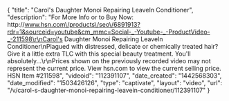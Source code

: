 {
    "title": "Carol's Daughter Monoi Repairing LeaveIn Conditioner",
    "description": "For More Info or to Buy Now: http:\/\/www.hsn.com\/products\/seo\/6891913?rdr=1&sourceid=youtube&cm_mmc=Social-_-Youtube-_-ProductVideo-_-211598\r\nCarol's Daughter Monoi Repairing LeaveIn Conditioner\nPlagued with distressed, delicate or chemically treated hair? Give it a little extra TLC with this special beauty treatment. You'll absolutely...\r\nPrices shown on the previously recorded video may not represent the current price.  View hsn.com to view the current selling price. HSN Item #211598",
    "videoid": "112391107",
    "date_created": "1442568303",
    "date_modified": "1503426126",
    "type": "captivate",
    "layout": "video",
    "url": "\/v\/carol-s-daughter-monoi-repairing-leavein-conditioner\/112391107"
}